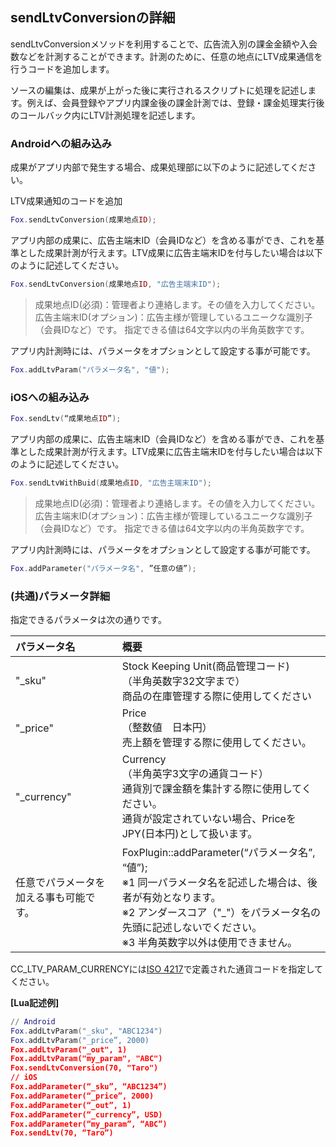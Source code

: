 ## sendLtvConversionの詳細

sendLtvConversionメソッドを利用することで、広告流入別の課金金額や入会数などを計測することができます。計測のために、任意の地点にLTV成果通信を行うコードを追加します。

ソースの編集は、成果が上がった後に実行されるスクリプトに処理を記述します。例えば、会員登録やアプリ内課金後の課金計測では、登録・課金処理実行後のコールバック内にLTV計測処理を記述します。

### Androidへの組み込み

成果がアプリ内部で発生する場合、成果処理部に以下のように記述してください。

LTV成果通知のコードを追加

```lua
Fox.sendLtvConversion(成果地点ID);
```

アプリ内部の成果に、広告主端末ID（会員IDなど）を含める事ができ、これを基準とした成果計測が行えます。LTV成果に広告主端末IDを付与したい場合は以下のように記述してください。```lua
Fox.sendLtvConversion(成果地点ID, "広告主端末ID");
```

> 成果地点ID(必須)：管理者より連絡します。その値を入力してください。広告主端末ID(オプション)：広告主様が管理しているユニークな識別子（会員IDなど）です。指定できる値は64文字以内の半角英数字です。
アプリ内計測時には、パラメータをオプションとして設定する事が可能です。
```lua
Fox.addLtvParam("パラメータ名", "値");
```

### iOSへの組み込み

```lua
Fox.sendLtv(“成果地点ID”);```

アプリ内部の成果に、広告主端末ID（会員IDなど）を含める事ができ、これを基準とした成果計測が行えます。LTV成果に広告主端末IDを付与したい場合は以下のように記述してください。

```lua
Fox.sendLtvWithBuid(成果地点ID, "広告主端末ID");
```
> 成果地点ID(必須)：管理者より連絡します。その値を入力してください。広告主端末ID(オプション)：広告主様が管理しているユニークな識別子（会員IDなど）です。指定できる値は64文字以内の半角英数字です。アプリ内計測時には、パラメータをオプションとして設定する事が可能です。

```lua
Fox.addParameter("パラメータ名", ”任意の値”);
```


### (共通)パラメータ詳細

指定できるパラメータは次の通りです。

|パラメータ名|概要|
|:------|:------|
|"_sku"|Stock Keeping Unit(商品管理コード)<br>（半角英数字32文字まで）<br>商品の在庫管理する際に使用してください|
|"_price"|Price<br>（整数値　日本円）<br>売上額を管理する際に使用してください。|
|"_currency"|Currency<br>（半角英字3文字の通貨コード）<br>通貨別で課金額を集計する際に使用してください。<br>通貨が設定されていない場合、PriceをJPY(日本円)として扱います。|
|任意でパラメータを加える事も可能です。|FoxPlugin::addParameter(“パラメータ名”, “値”);<br>※1 同一パラメータ名を記述した場合は、後者が有効となります。<br>※2 アンダースコア（"_"）をパラメータ名の先頭に記述しないでください。<br>※3 半角英数字以外は使用できません。|

CC_LTV_PARAM_CURRENCYには[ISO 4217](http://ja.wikipedia.org/wiki/ISO_4217)で定義された通貨コードを指定してください。

**[Lua記述例]**
```lua
// Android
Fox.addLtvParam("_sku", "ABC1234")Fox.addLtvParam("_price”, 2000)Fox.addLtvParam("_out", 1)Fox.addLtvParam("my_param", "ABC")Fox.sendLtvConversion(70, "Taro")
// iOS
Fox.addParameter(“_sku”, “ABC1234”)Fox.addParameter(“_price”, 2000)Fox.addParameter(“_out”, 1)Fox.addParameter(“_currency”, USD)Fox.addParameter(“my_param”, “ABC”)Fox.sendLtv(70, “Taro”)
```
